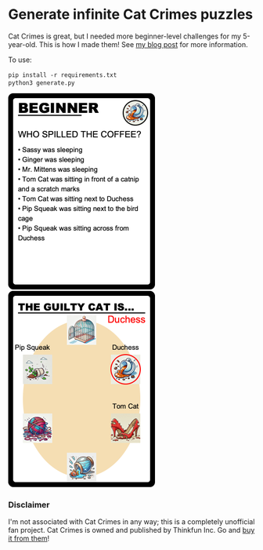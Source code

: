 # Generate infinite Cat Crimes puzzles

Cat Crimes is great, but I needed more beginner-level challenges for my 5-year-old. This is how I made them! See [my blog post](https://robertheaton.com/cat-crimes) for more information.

To use:

```
pip install -r requirements.txt
python3 generate.py
```

<img src="https://raw.githubusercontent.com/robert/cat-crimes-puzzle-generator/master/example_puzzle.png" width="300" />
<img src="https://raw.githubusercontent.com/robert/cat-crimes-puzzle-generator/master/example_solution.png" width="300" />

### Disclaimer
I'm not associated with Cat Crimes in any way; this is a completely unofficial fan project. Cat Crimes is owned and published by Thinkfun Inc. Go and [buy it from them](https://www.thinkfun.com/products/cat-crimes/)!
